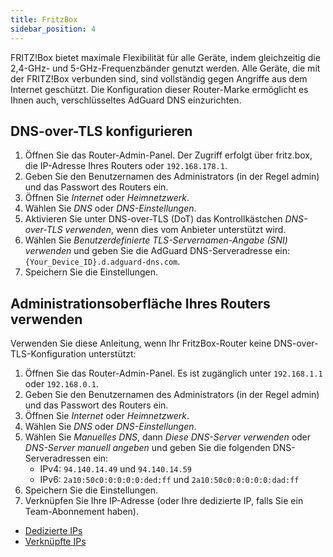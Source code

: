 ```yaml
---
title: FritzBox
sidebar_position: 4
---
```


FRITZ!Box bietet maximale Flexibilität für alle Geräte, indem gleichzeitig die 2,4-GHz- und 5-GHz-Frequenzbänder genutzt werden. Alle Geräte, die mit der FRITZ!Box verbunden sind, sind vollständig gegen Angriffe aus dem Internet geschützt. Die Konfiguration dieser Router-Marke ermöglicht es Ihnen auch, verschlüsseltes AdGuard DNS einzurichten.

## DNS-over-TLS konfigurieren

1. Öffnen Sie das Router-Admin-Panel. Der Zugriff erfolgt über fritz.box, die IP-Adresse Ihres Routers oder `192.168.178.1`.
2. Geben Sie den Benutzernamen des Administrators (in der Regel admin) und das Passwort des Routers ein.
3. Öffnen Sie _Internet_ oder _Heimnetzwerk_.
4. Wählen Sie _DNS_ oder _DNS-Einstellungen_.
5. Aktivieren Sie unter DNS-over-TLS (DoT) das Kontrollkästchen _DNS-over-TLS verwenden_, wenn dies vom Anbieter unterstützt wird.
6. Wählen Sie _Benutzerdefinierte TLS-Servernamen-Angabe (SNI) verwenden_ und geben Sie die AdGuard DNS-Serveradresse ein: `{Your_Device_ID}.d.adguard-dns.com`.
7. Speichern Sie die Einstellungen.

## Administrationsoberfläche Ihres Routers verwenden

Verwenden Sie diese Anleitung, wenn Ihr FritzBox-Router keine DNS-over-TLS-Konfiguration unterstützt:

1. Öffnen Sie das Router-Admin-Panel. Es ist zugänglich unter `192.168.1.1` oder `192.168.0.1`.
2. Geben Sie den Benutzernamen des Administrators (in der Regel admin) und das Passwort des Routers ein.
3. Öffnen Sie _Internet_ oder _Heimnetzwerk_.
4. Wählen Sie _DNS_ oder _DNS-Einstellungen_.
5. Wählen Sie _Manuelles DNS_, dann _Diese DNS-Server verwenden_ oder _DNS-Server manuell angeben_ und geben Sie die folgenden DNS-Serveradressen ein:
   - IPv4: `94.140.14.49` und `94.140.14.59`
   - IPv6: `2a10:50c0:0:0:0:0:ded:ff` und `2a10:50c0:0:0:0:0:dad:ff`
6. Speichern Sie die Einstellungen.
7. Verknüpfen Sie Ihre IP-Adresse (oder Ihre dedizierte IP, falls Sie ein Team-Abonnement haben).

- [Dedizierte IPs](/private-dns/connect-devices/other-options/dedicated-ip.md)
- [Verknüpfte IPs](/private-dns/connect-devices/other-options/linked-ip.md)
